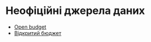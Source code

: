 # Неофіційні джерела даних

* [Open budget](open-budget.md)
* [Відкритий бюджет](open-budget-in-ua.md)

